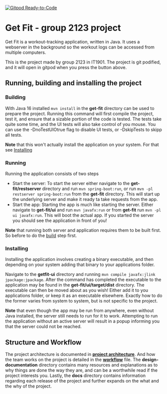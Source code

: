 [![Gitpod Ready-to-Code](https://img.shields.io/badge/Gitpod-Ready--to--Code-blue?logo=gitpod)](https://gitpod.stud.ntnu.no/#https://gitlab.stud.idi.ntnu.no/it1901/groups-2021/gr2123/gr2123)

# Get Fit - group 2123 project

Get Fit is a workout-tracking application, written in Java. It uses a webserver in the background so the workout logs
can be accessed from multiple computers.

This is the project made by group 2123 in IT1901. The project is git podified, and it will open in gitpod when you press
the button above.

## Running, building and installing the project

### Building

With Java 16 installed `mvn install` in the **get-fit** directory can be used to prepare the project. Running this
command will first compile the project, test it, and ensure that a sizable portion of the code is tested. The tests take
quite some time, and the UI tests will also take control of you mouse. You can use the -DnoTestUIOtrue flag to disable
UI tests, or -DskipTests to skipp all tests.

**Note** that this won't actually install the application on your system. For that see [Installing](#Installing)

### Running

Running the application consists of two steps

- Start the server: To start the server either navigate to the **get-fit/restserver** directory and
  run `mvn spring-boot:run`, or run `mvn -pl restserver spring-boot:run` from the **get-fit** directory. This will start
  up the underlying server and make it ready ta take requests from the app.
- Start the app: Starting the app is much like starting the server. Either navigate to **get-fit/ui** and
  run `mvn javafx:run` or from **get-fit** run `mvn -pl ui javafx:run`. This will boot the actual app. If you started
  the server you should see the application in front of you!

**Note** that running both server and application requires them to be built first. So before to do
the [build](#Building) step first.

### Installing

Installing the application involves creating a binary executable, and then depending on your system adding that binary
to your applications folder.

Navigate to the **getfit-ui** directory and running `mvn compile javafx:jlink jpackage:jpackage`. After the command has
completed the executable to the application may be found in the **get-fit/ui/target/dist** directory. The executable can
then be moved about as you wish! Either add it to you applications folder, or keep it as an executable elsewhere. Exactly
how to do the former varies from system to system, but is not specific to the project.

**Note** that even though the app may be run from anywhere, even without Java installed, the server still needs to run
for it to work. Attempting to run the application without an active server will result in a popup informing you that the
server could not be reached.

## Structure and Workflow

The project architecture is documented
in **[project architecture](/design-documentation/project-architecture/README.md)**. And how the team works on the
project is detailed in the **[workflow](project-workflow.md)** file. The **design-documentation** directory contains
many resources and explanations as to why things are done the way they are, and can be a worthwhile read if the project
interests you. Lastly, the **docs** directory contains information regarding each release of the project and further
expands on the what and the why of the project.
